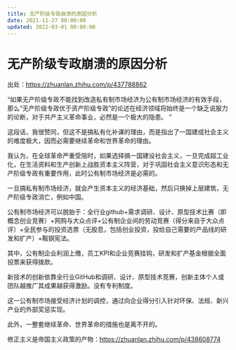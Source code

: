 ```yaml
---
title: 无产阶级专政崩溃的原因分析
date: 2021-11-27 00:00:00
updated: 2022-03-01 00:00:00
---
```


# 无产阶级专政崩溃的原因分析

出处：https://zhuanlan.zhihu.com/p/437788862

“如果无产阶级专政不能找到改造私有制市场经济为公有制市场经济的有效手段，那么“无产阶级专政优于资产阶级专政”的论述在经济领域将始终是一个缺乏说服力的论断，对于共产主义革命事业，必然是一个极大的隐患。 ”

这段话，我很赞同，但这不是搞私有化补课的理由，而是指出了一国建成社会主义的难度极大，因而必需要继续革命和世界革命的理由。

我认为，在全球革命严重受阻时，如果选择搞一国建设社会主义，一旦完成超工业化，在生活资料和生产创新上战胜资本主义阵营，对于巩固社会主义意识形态和无产阶级专政有重要作用，此时公有制市场经济是必需的。

一旦搞私有制市场经济，就会产生资本主义的经济基础，然后只换掉上层建筑，无产阶级专政消亡，例如中国。

公有制市场经济可以脱胎于：全行业github+需求调研、设计、原型技术比赛（即概念创业竞赛）+网购与大众点评+公有制企业间的劳动竞赛（得分来自于大众点评）+全民参与的投资选票（无股息，包括创业投资，投给自己需要的产品线的研发和扩产）+鞍钢宪法。

其中，公有制企业利润上缴，员工KPI和企业竞赛挂钩，研发和扩产基金根据全面投票来获得拨款。

新技术的创新依靠全行业GitHub和调研、设计、原型技术竞赛，创新主体个人或团队越推广其成果越获得激励。没有专利制度。

这一公有制市场接受经济计划的调控，通过向企业得分引入针对环保、法规、新兴产业的外部奖惩实现。

此外，一整套继续革命、世界革命的措施也是离不开的。

修正主义是帝国主义政策的产物：https://zhuanlan.zhihu.com/p/438608774
